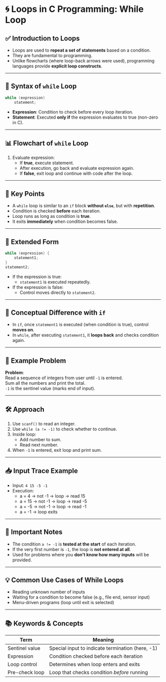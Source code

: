 # 🌀 **Loops in C Programming: While Loop**

## ✅ **Introduction to Loops**

- Loops are used to **repeat a set of statements** based on a condition.
- They are fundamental to programming.
- Unlike flowcharts (where loop-back arrows were used), programming languages provide **explicit loop constructs**.

---

## 🔄 **Syntax of `while` Loop**

```c
while (expression)     
	statement;
```

- **Expression**: Condition to check before every loop iteration.
- **Statement**: Executed **only if** the expression evaluates to true (non-zero in C).

---

## 📊 **Flowchart of `while` Loop**

1. Evaluate expression:
    - If **true**, execute statement.
    - After execution, go back and evaluate expression again.
    - If **false**, exit loop and continue with code after the loop.

---

## 📌 **Key Points**

- A `while` loop is similar to an `if` block **without `else`**, but with **repetition**.
- Condition is checked **before** each iteration.
- Loop runs as long as condition is **true**.
- It exits **immediately** when condition becomes false.

---

## 🔁 **Extended Form**

```c
while (expression) {     
	statement1; 
} 
statement2;
```

- If the expression is true:
    - `statement1` is executed repeatedly.
- If the expression is false:
    - Control moves directly to `statement2`.

---

## 🧠 **Conceptual Difference with `if`**

- In `if`, once `statement1` is executed (when condition is true), control **moves on**.
- In `while`, after executing `statement1`, it **loops back** and checks condition again.

---

## 🧪 **Example Problem**

**Problem**:  
Read a sequence of integers from user until `-1` is entered.  
Sum all the numbers and print the total.  
`-1` is the sentinel value (marks end of input).

---

## 🛠️ **Approach**

1. Use `scanf()` to read an integer.
2. Use `while (a != -1)` to check whether to continue.
3. Inside loop:
    - Add number to sum.
    - Read next number.
4. When `-1` is entered, exit loop and print sum.

---

## 📥 **Input Trace Example**

- Input: `4 15 -5 -1`
- Execution:
    - a = 4 → not -1 → loop → read 15
    - a = 15 → not -1 → loop → read -5
    - a = -5 → not -1 → loop → read -1
    - a = -1 → loop exits

---

## 🧾 **Important Notes**

- The condition `a != -1` is **tested at the start** of each iteration.
- If the very first number is `-1`, the loop is **not entered at all**.
- Used for problems where you **don't know how many inputs** will be provided.

---

## 💡 **Common Use Cases of While Loops**

- Reading unknown number of inputs
- Waiting for a condition to become false (e.g., file end, sensor input)
- Menu-driven programs (loop until exit is selected)

---

## 📚 **Keywords & Concepts**

|Term|Meaning|
|---|---|
|Sentinel value|Special input to indicate termination (here, -1)|
|Expression|Condition checked before each iteration|
|Loop control|Determines when loop enters and exits|
|Pre-check loop|Loop that checks condition _before_ running|